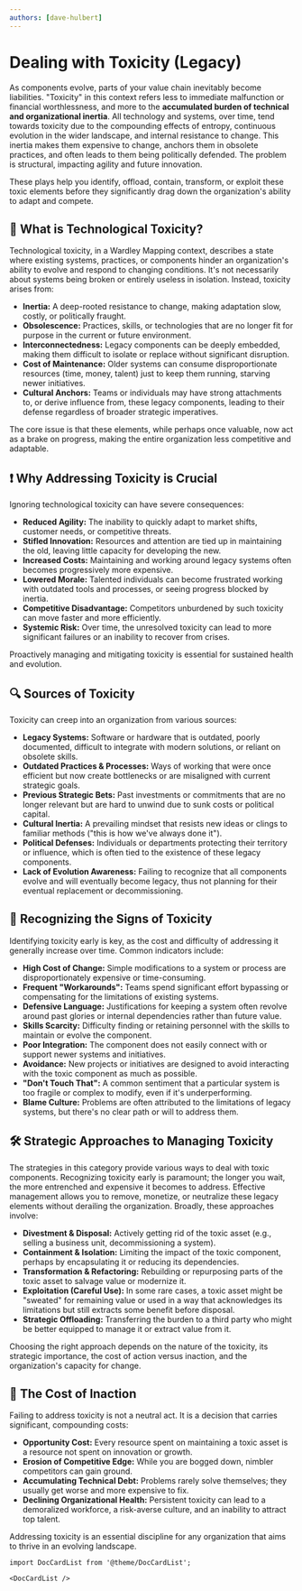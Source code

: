 ```yaml
---
authors: [dave-hulbert]
---
```


# Dealing with Toxicity (Legacy)

As components evolve, parts of your value chain inevitably become liabilities. "Toxicity" in this context refers less to immediate malfunction or financial worthlessness, and more to the **accumulated burden of technical and organizational inertia**. All technology and systems, over time, tend towards toxicity due to the compounding effects of entropy, continuous evolution in the wider landscape, and internal resistance to change. This inertia makes them expensive to change, anchors them in obsolete practices, and often leads to them being politically defended. The problem is structural, impacting agility and future innovation.

These plays help you identify, offload, contain, transform, or exploit these toxic elements before they significantly drag down the organization's ability to adapt and compete.

## 🤔 **What is Technological Toxicity?**

Technological toxicity, in a Wardley Mapping context, describes a state where existing systems, practices, or components hinder an organization's ability to evolve and respond to changing conditions. It's not necessarily about systems being broken or entirely useless in isolation. Instead, toxicity arises from:

-   **Inertia:** A deep-rooted resistance to change, making adaptation slow, costly, or politically fraught.
-   **Obsolescence:** Practices, skills, or technologies that are no longer fit for purpose in the current or future environment.
-   **Interconnectedness:** Legacy components can be deeply embedded, making them difficult to isolate or replace without significant disruption.
-   **Cost of Maintenance:** Older systems can consume disproportionate resources (time, money, talent) just to keep them running, starving newer initiatives.
-   **Cultural Anchors:** Teams or individuals may have strong attachments to, or derive influence from, these legacy components, leading to their defense regardless of broader strategic imperatives.

The core issue is that these elements, while perhaps once valuable, now act as a brake on progress, making the entire organization less competitive and adaptable.

## ❗ **Why Addressing Toxicity is Crucial**

Ignoring technological toxicity can have severe consequences:

-   **Reduced Agility:** The inability to quickly adapt to market shifts, customer needs, or competitive threats.
-   **Stifled Innovation:** Resources and attention are tied up in maintaining the old, leaving little capacity for developing the new.
-   **Increased Costs:** Maintaining and working around legacy systems often becomes progressively more expensive.
-   **Lowered Morale:** Talented individuals can become frustrated working with outdated tools and processes, or seeing progress blocked by inertia.
-   **Competitive Disadvantage:** Competitors unburdened by such toxicity can move faster and more efficiently.
-   **Systemic Risk:** Over time, the unresolved toxicity can lead to more significant failures or an inability to recover from crises.

Proactively managing and mitigating toxicity is essential for sustained health and evolution.

## 🔍 **Sources of Toxicity**

Toxicity can creep into an organization from various sources:

-   **Legacy Systems:** Software or hardware that is outdated, poorly documented, difficult to integrate with modern solutions, or reliant on obsolete skills.
-   **Outdated Practices & Processes:** Ways of working that were once efficient but now create bottlenecks or are misaligned with current strategic goals.
-   **Previous Strategic Bets:** Past investments or commitments that are no longer relevant but are hard to unwind due to sunk costs or political capital.
-   **Cultural Inertia:** A prevailing mindset that resists new ideas or clings to familiar methods ("this is how we've always done it").
-   **Political Defenses:** Individuals or departments protecting their territory or influence, which is often tied to the existence of these legacy components.
-   **Lack of Evolution Awareness:** Failing to recognize that all components evolve and will eventually become legacy, thus not planning for their eventual replacement or decommissioning.

## 🚦 **Recognizing the Signs of Toxicity**

Identifying toxicity early is key, as the cost and difficulty of addressing it generally increase over time. Common indicators include:

-   **High Cost of Change:** Simple modifications to a system or process are disproportionately expensive or time-consuming.
-   **Frequent "Workarounds":** Teams spend significant effort bypassing or compensating for the limitations of existing systems.
-   **Defensive Language:** Justifications for keeping a system often revolve around past glories or internal dependencies rather than future value.
-   **Skills Scarcity:** Difficulty finding or retaining personnel with the skills to maintain or evolve the component.
-   **Poor Integration:** The component does not easily connect with or support newer systems and initiatives.
-   **Avoidance:** New projects or initiatives are designed to avoid interacting with the toxic component as much as possible.
-   **"Don't Touch That":** A common sentiment that a particular system is too fragile or complex to modify, even if it's underperforming.
-   **Blame Culture:** Problems are often attributed to the limitations of legacy systems, but there's no clear path or will to address them.

## 🛠️ **Strategic Approaches to Managing Toxicity**

The strategies in this category provide various ways to deal with toxic components. Recognizing toxicity early is paramount; the longer you wait, the more entrenched and expensive it becomes to address. Effective management allows you to remove, monetize, or neutralize these legacy elements without derailing the organization. Broadly, these approaches involve:

-   **Divestment & Disposal:** Actively getting rid of the toxic asset (e.g., selling a business unit, decommissioning a system).
-   **Containment & Isolation:** Limiting the impact of the toxic component, perhaps by encapsulating it or reducing its dependencies.
-   **Transformation & Refactoring:** Rebuilding or repurposing parts of the toxic asset to salvage value or modernize it.
-   **Exploitation (Careful Use):** In some rare cases, a toxic asset might be "sweated" for remaining value or used in a way that acknowledges its limitations but still extracts some benefit before disposal.
-   **Strategic Offloading:** Transferring the burden to a third party who might be better equipped to manage it or extract value from it.

Choosing the right approach depends on the nature of the toxicity, its strategic importance, the cost of action versus inaction, and the organization's capacity for change.

## 💸 **The Cost of Inaction**

Failing to address toxicity is not a neutral act. It is a decision that carries significant, compounding costs:

-   **Opportunity Cost:** Every resource spent on maintaining a toxic asset is a resource not spent on innovation or growth.
-   **Erosion of Competitive Edge:** While you are bogged down, nimbler competitors can gain ground.
-   **Accumulating Technical Debt:** Problems rarely solve themselves; they usually get worse and more expensive to fix.
-   **Declining Organizational Health:** Persistent toxicity can lead to a demoralized workforce, a risk-averse culture, and an inability to attract top talent.

Addressing toxicity is an essential discipline for any organization that aims to thrive in an evolving landscape.

```mdx-code-block
import DocCardList from '@theme/DocCardList';

<DocCardList />
```
